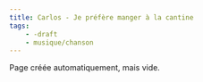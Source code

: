 ```yaml
---
title: Carlos - Je préfère manger à la cantine
tags:
    - -draft
    - musique/chanson
---
```


Page créée automatiquement, mais vide.
